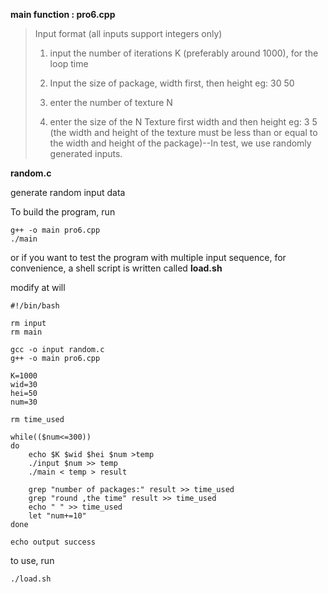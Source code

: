 **main function : pro6.cpp**

> Input format (all inputs support integers only)
>
> 1. input the number of iterations K (preferably around 1000), for the loop time
>
> 2. Input the size of package, width first, then height eg: 30 50
>
> 3. enter the number of texture N
>
> 4. enter the size of the N Texture first width and then height eg: 3 5 (the width and height of the texture must be less than or equal to the width and height of the package)--In test, we use randomly generated inputs.
>
>    



**random.c**

generate random input data



To build the program, run

```shell
g++ -o main pro6.cpp
./main
```



or if you want to test the program with multiple input sequence, for convenience, a shell script is written called **load.sh**

modify at will

```shell
#!/bin/bash

rm input
rm main

gcc -o input random.c
g++ -o main pro6.cpp

K=1000
wid=30
hei=50
num=30

rm time_used

while(($num<=300))
do
    echo $K $wid $hei $num >temp
    ./input $num >> temp
    ./main < temp > result

    grep "number of packages:" result >> time_used
    grep "round ,the time" result >> time_used
    echo " " >> time_used
    let "num+=10"
done

echo output success
```



to use, run

```shell
./load.sh
```


